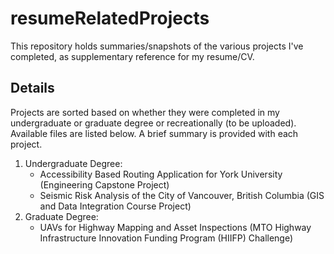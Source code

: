 # resumeRelatedProjects

This repository holds summaries/snapshots of the various projects I've completed, as supplementary reference for my resume/CV. 

## Details
Projects are sorted based on whether they were completed in my undergraduate or graduate degree or recreationally (to be uploaded). Available files are listed below. A brief summary is provided with each project.

1. Undergraduate Degree:
    - Accessibility Based Routing Application for York University (Engineering Capstone Project)
    - Seismic Risk Analysis of the City of Vancouver, British Columbia (GIS and Data Integration Course Project)
2. Graduate Degree:
    - UAVs for Highway Mapping and Asset Inspections (MTO Highway Infrastructure Innovation Funding Program (HIIFP) Challenge)
